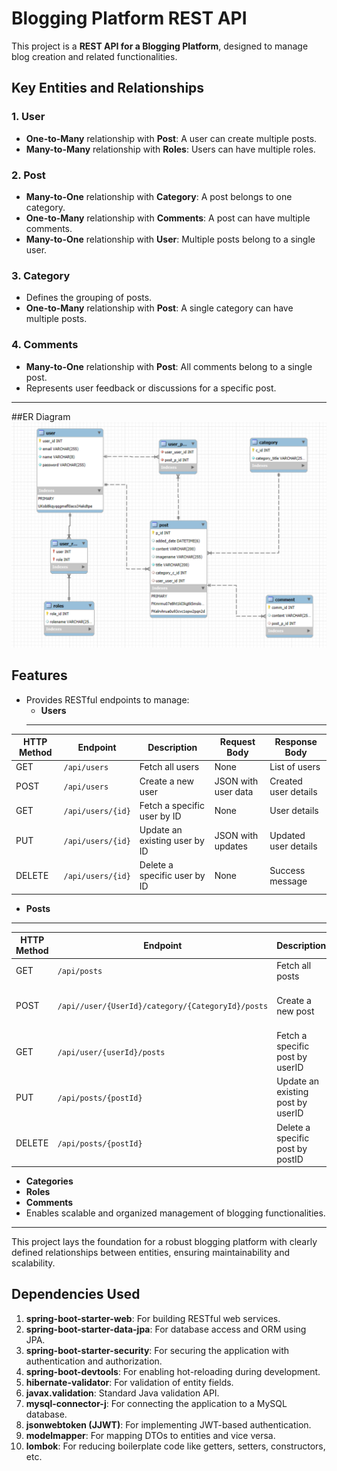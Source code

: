 # Blogging Platform REST API

This project is a **REST API for a Blogging Platform**, designed to manage blog creation and related functionalities.

## Key Entities and Relationships

### 1. **User**
- **One-to-Many** relationship with **Post**: A user can create multiple posts.
- **Many-to-Many** relationship with **Roles**: Users can have multiple roles.

### 2. **Post**
- **Many-to-One** relationship with **Category**: A post belongs to one category.
- **One-to-Many** relationship with **Comments**: A post can have multiple comments.
- **Many-to-One** relationship with **User**: Multiple posts belong to a single user.

### 3. **Category**
- Defines the grouping of posts.
- **One-to-Many** relationship with **Post**: A single category can have multiple posts.

### 4. **Comments**
- **Many-to-One** relationship with **Post**: All comments belong to a single post.
- Represents user feedback or discussions for a specific post.
---
##ER Diagram
![imGE](/src/main/resources/static/img/BlogERdiagram.PNG)

## Features
- Provides RESTful endpoints to manage:
  - **Users**
  ---
| HTTP Method | Endpoint             | Description                       | Request Body       | Response Body         |
|-------------|----------------------|-----------------------------------|--------------------|-----------------------|
| GET         | `/api/users`         | Fetch all users                  | None               | List of users         |
| POST        | `/api/users`         | Create a new user                | JSON with user data| Created user details  |
| GET         | `/api/users/{id}`    | Fetch a specific user by ID      | None               | User details          |
| PUT         | `/api/users/{id}`    | Update an existing user by ID    | JSON with updates  | Updated user details  |
| DELETE      | `/api/users/{id}`    | Delete a specific user by ID     | None               | Success message       |

  - **Posts**
  - --
| HTTP Method | Endpoint                                                  | Description                       | Request Body       | Response Body         |
|-------------|---------------------------------------------------------- |---------------------------------- |--------------------|-----------------------|
| GET         | `/api/posts`                                              | Fetch all posts                   | None               | List of posts         |
| POST        | `/api//user/{UserId}/category/{CategoryId}/posts`         | Create a new post                 | JSON with post data| Created post details  |
| GET         | `/api/user/{userId}/posts`                                |Fetch a specific post by userID    | None               | Post details          |
| PUT         | `/api/posts/{postId}`                                     | Update an existing post by userID| JSON with updates   | Updated post details  |
| DELETE      | `/api/posts/{postId}`                                     | Delete a specific post by postID   | None               | Success message       | 
  - **Categories**
  - **Roles**
  - **Comments**
- Enables scalable and organized management of blogging functionalities.

---

This project lays the foundation for a robust blogging platform with clearly defined relationships between entities, ensuring maintainability and scalability.

## Dependencies Used

1. **spring-boot-starter-web**: For building RESTful web services.
2. **spring-boot-starter-data-jpa**: For database access and ORM using JPA.
3. **spring-boot-starter-security**: For securing the application with authentication and authorization.
4. **spring-boot-devtools**: For enabling hot-reloading during development.
5. **hibernate-validator**: For validation of entity fields.
6. **javax.validation**: Standard Java validation API.
7. **mysql-connector-j**: For connecting the application to a MySQL database.
8. **jsonwebtoken (JJWT)**: For implementing JWT-based authentication.
9. **modelmapper**: For mapping DTOs to entities and vice versa.
10. **lombok**: For reducing boilerplate code like getters, setters, constructors, etc.















